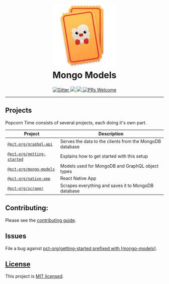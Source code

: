 <h1 align="center">
  <img height="200" width="200" src="https://github.com/pct-org/getting-started/blob/master/.github/logo.png" alt="logo" />
  <br />
  Mongo Models
</h1>

<div align="center">
  <a target="_blank" href="https://gitter.im/pct-org/Lobby">
    <img src="https://badges.gitter.im/popcorn-time-desktop.svg" alt="Gitter" />
  </a>
  <a target="_blank" href="https://david-dm.org/pct-org/mongo-models" title="dependencies status">
    <img src="https://david-dm.org/pct-org/mongo-models/status.svg" />
  </a>
  <a target="_blank" href="https://david-dm.org/pct-org/mongo-models?type=dev" title="devDependencies status">
    <img src="https://david-dm.org/pct-org/mongo-models/dev-status.svg" />
  </a>
    <a target="_blank" href="https://github.com/pct-org/mongo-models/pulls">
      <img src="https://img.shields.io/badge/PRs-welcome-brightgreen.svg" alt="PRs Welcome" />
    </a>
</div>

---

## Projects

Popcorn Time consists of several projects, each doing it's own part.

| Project                      | Description |
| ---------------------------- | -------------------------------------------------------- |
| [`@pct-org/graphql-api`]     | Serves the data to the clients from the MongoDB database |
| [`@pct-org/getting-started`] | Explains how to get started with this setup              |
| [`@pct-org/mongo-models`]    | Models used for MongoDB and GraphQL object types         |
| [`@pct-org/native-app`]      | React Native App                                         |
| [`@pct-org/scraper`]         | Scrapes everything and saves it to MongoDB database      |

## Contributing:

Please see the [contributing guide].

## Issues

File a bug against [pct-org/getting-started prefixed with \[mongo-models\]](https://github.com/pct-org/getting-started/issues/new?title=[mongo-models]%20).

## [License](./LICENSE)

This project is [MIT licensed](./LICENSE).

[contributing guide]: ./CONTRIBUTING.md
[`@pct-org/graphql-api`]: https://github.com/pct-org/graphql-api
[`@pct-org/getting-started`]: https://github.com/pct-org/getting-started
[`@pct-org/mongo-models`]: https://github.com/pct-org/mongo-models
[`@pct-org/native-app`]: https://github.com/pct-org/native-app
[`@pct-org/scraper`]: https://github.com/pct-org/scraper

